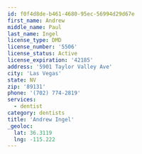```yaml
---
id: f0f4d8de-b461-4680-95ec-56994d29d67e
first_name: Andrew
middle_name: Paul
last_name: Ingel
license_type: DMD
license_number: '5506'
license_status: Active
license_expiration: '42185'
address: '5901 Taylor Valley Ave'
city: 'Las Vegas'
state: NV
zip: '89131'
phone: '(702) 774-2819'
services:
  - dentist
category: dentists
title: 'Andrew Ingel'
_geoloc:
  lat: 36.3119
  lng: -115.222
---
```

